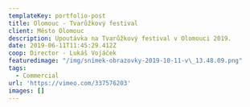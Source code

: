 ```yaml
---
templateKey: portfolio-post
title: Olomouc - Tvarůžkový festival
client: Město Olomouc
description: Upoutávka na Tvarůžkový festival v Olomouci 2019.
date: 2019-06-11T11:45:29.412Z
coop: Director - Lukáš Vojáček
featuredimage: "/img/snímek-obrazovky-2019-10-11-v\_13.48.09.png"
tags:
  - Commercial
url: 'https://vimeo.com/337576203'
images: []
---
```



